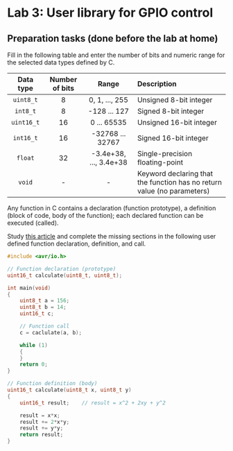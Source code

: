 # Lab 3: User library for GPIO control

## Preparation tasks (done before the lab at home)

Fill in the following table and enter the number of bits and numeric range for the selected data types defined by C.

| **Data type** | **Number of bits** | **Range** | **Description** |
| :-: | :-: | :-: | :-- | 
| `uint8_t`  | 8 | 0, 1, ..., 255 | Unsigned 8-bit integer |
| `int8_t`   | 8 | -128 ... 127 | Signed 8-bit integer |
| `uint16_t` | 16 | 0 ... 65535 | Unsigned 16-bit integer |
| `int16_t`  | 16 | -32768 ... 32767 | Signed 16-bit integer |
| `float`    | 32 | -3.4e+38, ..., 3.4e+38 | Single-precision floating-point |
| `void`     | - | - | Keyword declaring that the function has no return value (no parameters) |

Any function in C contains a declaration (function prototype), a definition (block of code, body of the function); each declared function can be executed (called).

Study [this article](https://www.programiz.com/c-programming/c-user-defined-functions) and complete the missing sections in the following user defined function declaration, definition, and call.

```C
#include <avr/io.h>

// Function declaration (prototype)
uint16_t calculate(uint8_t, uint8_t);

int main(void)
{
    uint8_t a = 156;
    uint8_t b = 14;
    uint16_t c;

    // Function call
    c = caclulate(a, b);

    while (1)
    {
    }
    return 0;
}

// Function definition (body)
uint16_t calculate(uint8_t x, uint8_t y)
{
    uint16_t result;    // result = x^2 + 2xy + y^2

    result = x*x;
    result += 2*x*y;
    result += y*y;
    return result;
}
```
